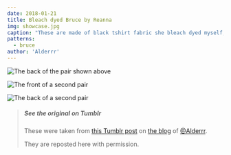 ```yaml
---
date: 2018-01-21
title: Bleach dyed Bruce by Reanna
img: showcase.jpg
caption: "These are made of black tshirt fabric she bleach dyed myself, using desert plants for the design."
patterns:
  - bruce
author: 'Alderrr'
---
```


![The back of the pair shown above](/img/showcase/bleach-dyed-bruce/1-back.jpg)

![The front of a second pair](/img/showcase/bleach-dyed-bruce/2-front.jpg)

![The back of a second pair](/img/showcase/bleach-dyed-bruce/2-back.jpg)

> ##### See the original on Tumblr
> 
> These were taken from [this Tumblr post](http://alderrr.tumblr.com/post/168948306776/christmas-crafting-2-pairs-of-mens-underwear) on [the blog](http://alderrr.tumblr.com/) of [@Alderrr](/users/Alderrr).
> 
> They are reposted here with permission.